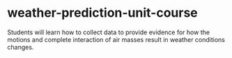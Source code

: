 # weather-prediction-unit-course
Students will learn how to collect data to provide evidence for how the motions and complete interaction of air masses result in weather conditions changes.  
